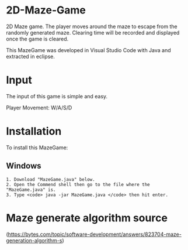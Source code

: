 # 2D-Maze-Game
2D Maze game. The player moves around the maze to escape from the randomly generated maze. Clearing time will be recorded and displayed once the game is cleared.

This MazeGame was developed in Visual Studio Code with Java and extracted in eclipse.

# Input
The input of this game is simple and easy.

Player Movement: W/A/S/D

# Installation
To install this MazeGame:
## Windows
    1. Download "MazeGame.java" below.
    2. Open the Commend shell then go to the file where the "MazeGame.java" is.
    3. Type <code> java -jar MazeGame.java </code> then hit enter.

# Maze generate algorithm source
(https://bytes.com/topic/software-development/answers/823704-maze-generation-algorithm-s)
